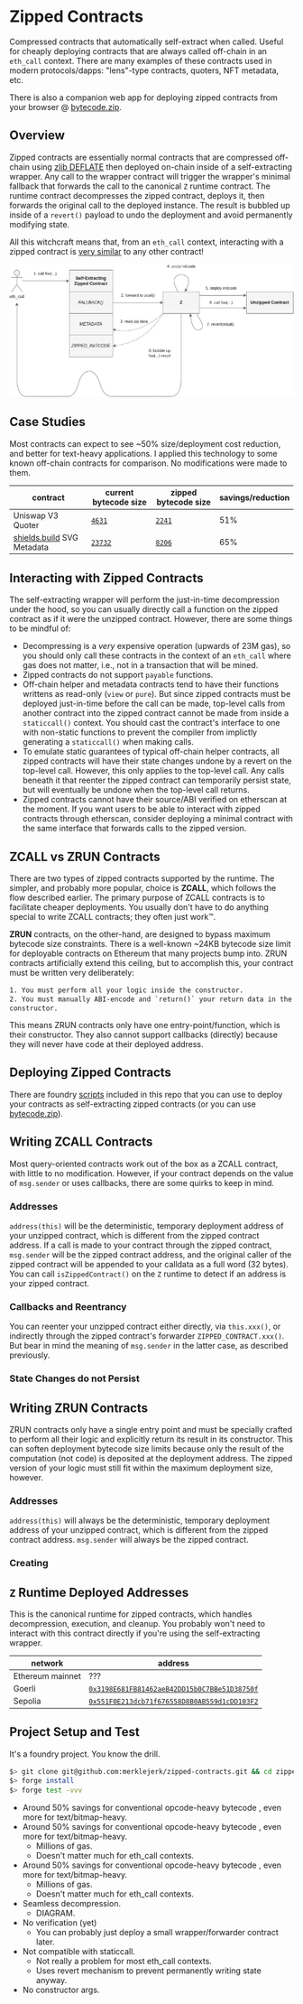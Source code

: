 # Zipped Contracts

Compressed contracts that automatically self-extract when called. Useful for cheaply deploying contracts that are always called off-chain in an `eth_call` context. There are many examples of these contracts used in modern protocols/dapps: "lens"-type contracts, quoters, NFT metadata, etc.

There is also a companion web app for deploying zipped contracts from your browser @ [bytecode.zip](https://bytecode.zip).

## Overview
Zipped contracts are essentially normal contracts that are compressed off-chain using [zlib DEFLATE](https://www.ietf.org/rfc/rfc1951.txt) then deployed on-chain inside of a self-extracting wrapper. Any call to the wrapper contract will trigger the wrapper's minimal fallback that forwards the call to the canonical `Z` runtime contract. The runtime contract decompresses the zipped contract, deploys it, then forwards the original call to the deployed instance. The result is bubbled up inside of a `revert()` payload to undo the deployment and avoid permanently modifying state.

All this witchcraft means that, from an `eth_call` context, interacting with a zipped contract is [very similar](#interacting-with-zipped-contracts) to any other contract!

![architecture](./arch.drawio.png)

## Case Studies
Most contracts can expect to see ~50% size/deployment cost reduction, and better for text-heavy applications. I applied this technology to some known off-chain contracts for comparison. No modifications were made to them.

| contract | current bytecode size | zipped bytecode size | savings/reduction |
|----------|-----------------------|----------------------|--------------------|
| Uniswap V3 Quoter          | [`4631`](https://goerli.etherscan.io/address/0xb27308f9F90D607463bb33eA1BeBb41C27CE5AB6) | [`2241`](https://goerli.etherscan.io/address/0x23206a7794369b2bf5e5c57d62566710b459776b) | 51% |
| [shields.build](https://shields.build) SVG Metadata | [`23732`](https://etherscan.io/address/0xfaDb4b43671Aa379D443Ffc4ec98d2aF2808eBe5) | [`8206`](https://goerli.etherscan.io/address/0xba04a9229af8ba43d9b4b23d9948c18a7fcc0083) | 65% |


## Interacting with Zipped Contracts
The self-extracting wrapper will perform the just-in-time decompression under the hood, so you can usually directly call a function on the zipped contract as if it were the unzipped contract. However, there are some things to be mindful of:

- Decompressing is a *very* expensive operation (upwards of 23M gas), so you should only call these contracts in the context of an `eth_call` where gas does not matter, i.e., not in a transaction that will be mined.
- Zipped contracts do not support `payable` functions.
- Off-chain helper and metadata contracts tend to have their functions writtens as read-only (`view` or `pure`). But since zipped contracts must be deployed just-in-time before the call can be made, top-level calls from another contract into the zipped contract cannot be made from inside a `staticcall()` context. You should cast the contract's interface to one with non-static functions to prevent the compiler from implictly generating a `staticcall()` when making calls.
- To emulate static guarantees of typical off-chain helper contracts, all zipped contracts will have their state changes undone by a revert on the top-level call. However, this only applies to the top-level call. Any calls beneath it that reenter the zipped contract can temporarily persist state, but will eventually be undone when the top-level call returns.
- Zipped contracts cannot have their source/ABI verified on etherscan at the moment. If you want users to be able to interact with zipped contracts through etherscan, consider deploying a minimal contract with the same interface that forwards calls to the zipped version.

## ZCALL vs ZRUN Contracts
There are two types of zipped contracts supported by the runtime. The simpler, and probably more popular, choice is **ZCALL**, which follows the flow described earlier. The primary purpose of ZCALL contracts is to facilitate cheaper deployments. You usually don't have to do anything special to write ZCALL contracts; they often just work™.

**ZRUN** contracts, on the other-hand, are designed to bypass maximum bytecode size constraints. There is a well-known ~24KB bytecode size limit for deployable contracts on Ethereum that many projects bump into. ZRUN contracts artificially extend this ceiling, but to accomplish this, your contract must be written very deliberately:

    1. You must perform all your logic inside the constructor.
    2. You must manually ABI-encode and `return()` your return data in the constructor.

This means ZRUN contracts only have one entry-point/function, which is their constructor. They also cannot support callbacks (directly) because they will never have code at their deployed address.

## Deploying Zipped Contracts
There are foundry [scripts](./script/) included in this repo that you can use to deploy your contracts as self-extracting zipped contracts (or you can use [bytecode.zip](https://bytecode.zip)).

## Writing ZCALL Contracts

Most query-oriented contracts work out of the box as a ZCALL contract, with little to no modification. However, if your contract depends on the value of `msg.sender` or uses callbacks, there are some quirks to keep in mind.

### Addresses
`address(this)` will be the deterministic, temporary deployment address of your unzipped contract, which is different from the zipped contract address. If a call is made to your contract through the zipped contract, `msg.sender` will be the zipped contract address, and the original caller of the zipped contract will be appended to your calldata as a full word (32 bytes). You can call `isZippedContract()` on the `Z` runtime to detect if an address is your zipped contract.

### Callbacks and Reentrancy
You can reenter your unzipped contract either directly, via `this.xxx()`, or indirectly through the zipped contract's forwarder `ZIPPED_CONTRACT.xxx()`. But bear in mind the meaning of `msg.sender` in the latter case, as described previously.

### State Changes do not Persist

## Writing ZRUN Contracts

ZRUN contracts only have a single entry point and must be specially crafted to perform all their logic and explicitly return its result in its constructor. This can soften deployment bytecode size limits because only the result of the computation (not code) is deposited at the deployment address. The zipped version of your logic must still fit within the maximum deployment size, however.

### Addresses
`address(this)` will always be the deterministic, temporary deployment address of your unzipped contract, which is different from the zipped contract address. `msg.sender` will always be the zipped contract.

### Creating 

## `Z` Runtime Deployed Addresses
This is the canonical runtime for zipped contracts, which handles decompression, execution, and cleanup.
You probably won't need to interact with this contract directly if you're using the self-extracting wrapper.

| network | address |
|---------|---------|
| Ethereum mainnet | ??? |
| Goerli           | [`0x3198E681FB81462aeB42DD15b0C7BBe51D38750f`](https://etherscan.io/address/0x3198E681FB81462aeB42DD15b0C7BBe51D38750f) |
| Sepolia          | [`0x551F0E213dcb71f676558D8B0AB559d1cDD103F2`](https://etherscan.io/address/0x551F0E213dcb71f676558D8B0AB559d1cDD103F2) |

## Project Setup and Test

It's a foundry project. You know the drill.

```bash
$> git clone git@github.com:merklejerk/zipped-contracts.git && cd zipped-contracts
$> forge install
$> forge test -vvv
```

- Around 50% savings for conventional opcode-heavy bytecode , even more for text/bitmap-heavy.
- Around 50% savings for conventional opcode-heavy bytecode , even more for text/bitmap-heavy.
    - Millions of gas.
    - Doesn't matter much for eth_call contexts.
- Around 50% savings for conventional opcode-heavy bytecode , even more for text/bitmap-heavy.
    - Millions of gas.
    - Doesn't matter much for eth_call contexts.
- Seamless decompression.
    - DIAGRAM.
- No verification (yet)
    - You can probably just deploy a small wrapper/forwarder contract later.
- Not compatible with staticcall.
    - Not really a problem for most eth_call contexts.
    - Uses revert mechanism to prevent permanently writing state anyway.
- No constructor args.



